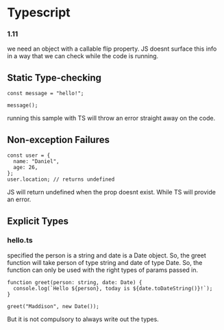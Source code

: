 # Typescript

### 1.11
we need an object with a callable flip property. JS doesnt surface this info in a way that we can check while the code is running.

## Static Type-checking
````
const message = "hello!";
 
message();
````
running this sample with TS will throw an error straight away on the code.

## Non-exception Failures
````
const user = {
  name: "Daniel",
  age: 26,
};
user.location; // returns undefined
````
JS will return undefined when the prop doesnt exist. While TS will provide an error.

## Explicit Types
### hello.ts
specified the person is a string and date is a Date object. 
So, the greet function will take person of type string and date of type Date. So, the function can only be used with the right types of params passed in.

````
function greet(person: string, date: Date) {
  console.log(`Hello ${person}, today is ${date.toDateString()}!`);
}
 
greet("Maddison", new Date());
````
But it is not compulsory to always write out the types.

